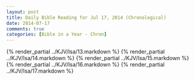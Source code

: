 ```yaml
---
layout: post
title: Daily Bible Reading for Jul 17, 2014 (Chronological)
date: 2014-07-17
comments: true
categories: [Bible in a Year - Chron]
---
```

{% render_partial ../KJV/Isa/13.markdown %}
{% render_partial ../KJV/Isa/14.markdown %}
{% render_partial ../KJV/Isa/15.markdown %}
{% render_partial ../KJV/Isa/16.markdown %}
{% render_partial ../KJV/Isa/17.markdown %}
